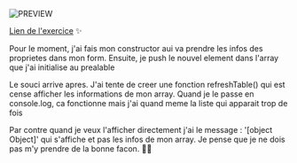 ![PREVIEW](https://salomelhuillery.github.io/Odin-project/library-test/)

[Lien de l'exercice](https://www.theodinproject.com/lessons/node-path-javascript-library)  :sparkles:

Pour le moment, j'ai fais mon constructor aui va prendre les infos des proprietes dans mon form.
Ensuite, je push le nouvel element dans l'array que j'ai initialise au prealable

Le souci arrive apres.
J'ai tente de creer une fonction refreshTable() qui est cense afficher les informations de mon array. 
Quand je le passe en console.log, ca fonctionne mais j'ai quand meme la liste qui apparait trop de fois 

Par contre quand je veux l'afficher directement j'ai le message : '[object Object]' qui s'affiche et pas les infos de mon array.
Je pense que je ne dois pas m'y prendre de la bonne facon. 🤷‍♀️
